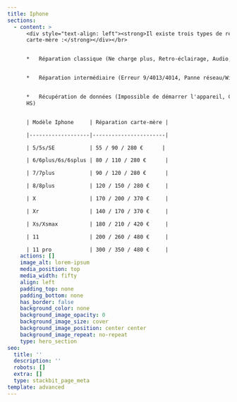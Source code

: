 ```yaml
---
title: Iphone
sections:
  - content: >
      <div style="text-align: left"><strong>Il existe trois types de réparations
      carte-mère :</strong></div></br>


      *   Réparation classique (Ne charge plus, Retro-éclairage, Audio, Tactile)


      *   Réparation intermédiaire (Erreur 9/4013/4014, Panne réseau/WiFi)


      *   Récupération de données (Impossible de démarrer l'appareil, Carte-mère
      HS)


      | Modèle Iphone     | Réparation carte-mère |

      |-------------------|-----------------------|

      | 5/5s/SE           | 55 / 90 / 280 €      |

      | 6/6plus/6s/6splus | 80 / 110 / 280 €      |

      | 7/7plus           | 90 / 120 / 280 €      |

      | 8/8plus           | 120 / 150 / 280 €     |

      | X                 | 170 / 200 / 370 €     |

      | Xr                | 140 / 170 / 370 €     |

      | Xs/Xsmax          | 180 / 210 / 420 €     |

      | 11                | 200 / 260 / 480 €     |

      | 11 pro            | 300 / 350 / 480 €     |
    actions: []
    image_alt: lorem-ipsum
    media_position: top
    media_width: fifty
    align: left
    padding_top: none
    padding_bottom: none
    has_border: false
    background_color: none
    background_image_opacity: 0
    background_image_size: cover
    background_image_position: center center
    background_image_repeat: no-repeat
    type: hero_section
seo:
  title: ''
  description: ''
  robots: []
  extra: []
  type: stackbit_page_meta
template: advanced
---
```

